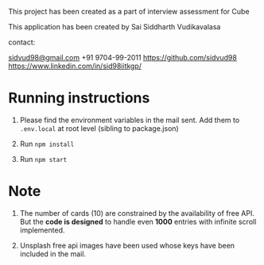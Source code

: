 This project has been created as a part of interview assessment for Cube

This application has been created by Sai Siddharth Vudikavalasa

contact:

sidvud98@gmail.com
+91 9704-99-2011
https://github.com/sidvud98
https://www.linkedin.com/in/sid98iitkgp/




# Running instructions

1) Please find the environment variables in the mail sent. Add them to `.env.local` at root level (sibling to package.json)

2) Run `npm install`

3) Run `npm start`


# Note

1) The number of cards (10) are constrained by the availability of free API. But the **code is designed** to handle even **1000** entries with infinite scroll implemented.

2) Unsplash free api images have been used whose keys have been included in the mail.